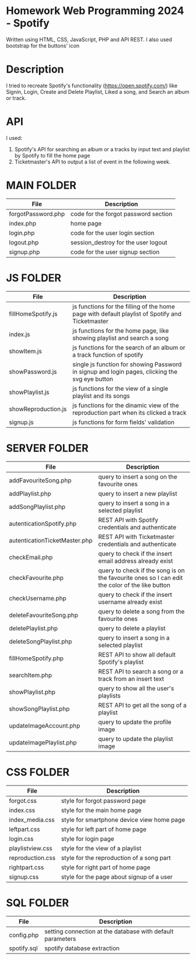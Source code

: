 # Homework Web Programming 2024 - Spotify
Written using HTML, CSS, JavaScript, PHP and API REST. I also used bootstrap for the buttons' icon

# Description
I tried to recreate Spotify's functionality (https://open.spotify.com/) like Signin, Login, Create and Delete Playlist, Liked a song, and Search an album or track.

# API
I used:
  1. Spotify's API for searching an album or a tracks by input text and playlist by Spotify to fill the home page 
  2. Ticketmaster's API to output a list of event in the following week.

# MAIN FOLDER
| File | Description |
|-|-|
| forgotPassword.php | code for the forgot password section |
| index.php | home page |
| login.php | code for the user login section |
| logout.php | session_destroy for the user logout |
| signup.php | code for the user signup section | 

# JS FOLDER
| File | Description |
|-|-|
| fillHomeSpotify.js | js functions for the filling of the home page with default playlist of Spotify and Ticketmaster |
| index.js | js functions for the home page, like showing playlist and search a song |
| showItem.js | js functions for the search of an album or a track function of spotify |
| showPassword.js | single js function for showing Password in signup and login pages, clicking the svg eye button |
| showPlaylist.js | js functions for the view of a single playlist and its songs |
| showReproduction.js | js functions for the dinamic view of the reproduction part when its clicked a track |
| signup.js | js functions for form fields' validation | 

# SERVER FOLDER
| File | Description |
|-|-|
| addFavouriteSong.php | query to insert a song on the favourite ones |
| addPlaylist.php | query to insert a new playlist |
| addSongPlaylist.php | query to insert a song in a selected playlist |
| autenticationSpotify.php | REST API with Spotify credentials and authenticate |
| autenticationTicketMaster.php | REST API with Ticketmaster credentials and authenticate |
| checkEmail.php | query to check if the insert email address already exist |
| checkFavourite.php | query to check if the song is on the favourite ones so I can edit the color of the like button |
| checkUsername.php | query to check if the insert username already exist |
| deleteFavouriteSong.php | query to delete a song from the favourite ones |
| deletePlaylist.php | query to delete a playlist |
| deleteSongPlaylist.php | query to insert a song in a selected playlist |
| fillHomeSpotify.php | REST API to show all default Spotify's playlist |
| searchItem.php | REST API to search a song or a track from an insert text |
| showPlaylist.php | query to show all the user's playlists |
| showSongPlaylist.php | REST API to get all the song of a playlist |
| updateImageAccount.php | query to update the profile image |
| updateImagePlaylist.php | query to update the playlist image |

# CSS FOLDER
| File | Description |
|-|-|
| forgot.css | style for forgot password page |
| index.css | style for the main home page |
| index_media.css | style for smartphone device view home page |
| leftpart.css | style for left part of home page |
| login.css | style for login page |
| playlistview.css | style for the view of a playlist |
| reproduction.css | style for the reproduction of a song part |
| rightpart.css | style for right part of home page |
| signup.css | style for the page about signup of a user|

# SQL FOLDER
| File | Description |
|-|-|
| config.php | setting connection at the database with default parameters |
| spotify.sql | spotify database extraction |
